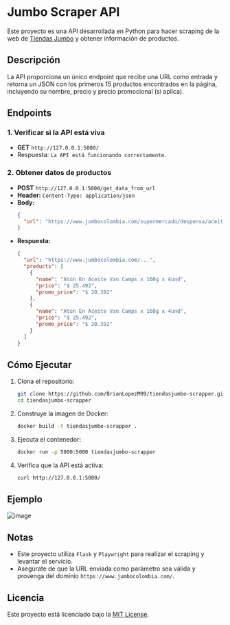 # Jumbo Scraper API

Este proyecto es una API desarrollada en Python para hacer scraping de la web de [Tiendas Jumbo](https://www.tiendasjumbo.co) y obtener información de productos.

## Descripción

La API proporciona un único endpoint que recibe una URL como entrada y retorna un JSON con los primeros 15 productos encontrados en la página, incluyendo su nombre, precio y precio promocional (si aplica).

## Endpoints

### 1. Verificar si la API está viva
- **GET** `http://127.0.0.1:5000/`
- Respuesta: `La API está funcionando correctamente.`

### 2. Obtener datos de productos
- **POST** `http://127.0.0.1:5000/get_data_from_url`
- **Header:** `Content-Type: application/json`
- **Body:**
  ```json
  {
    "url": "https://www.jumbocolombia.com/supermercado/despensa/aceite"
  }
  ```
- **Respuesta:**
  ```json
  {
    "url": "https://www.jumbocolombia.com/...",
    "products": [
      {
        "name": "Atún En Aceite Van Camps x 160g x 4und",
        "price": "$ 25.492",
        "promo_price": "$ 20.392"
      },
      {
        "name": "Atún En Aceite Van Camps x 160g x 4und",
        "price": "$ 25.492",
        "promo_price": "$ 20.392"
      }
    ]
  }
  ```

## Cómo Ejecutar

1. Clona el repositorio:
    ```bash
    git clone https://github.com/BrianLopezM99/tiendasjumbo-scrapper.git
    cd tiendasjumbo-scrapper
    ```
2. Construye la imagen de Docker:
    ```bash
    docker build -t tiendasjumbo-scrapper .
    ```
3. Ejecuta el contenedor:
    ```bash
    docker run -p 5000:5000 tiendasjumbo-scrapper
    ```
4. Verifica que la API está activa:
    ```bash
    curl http://127.0.0.1:5000/
    ```

## Ejemplo
![image](https://github.com/user-attachments/assets/37412625-a299-4e59-adf2-639318a110d9)

## Notas
- Este proyecto utiliza `Flask` y `Playwright` para realizar el scraping y levantar el servicio.
- Asegúrate de que la URL enviada como parámetro sea válida y provenga del dominio `https://www.jumbocolombia.com/`.

## Licencia
Este proyecto está licenciado bajo la [MIT License](LICENSE).

